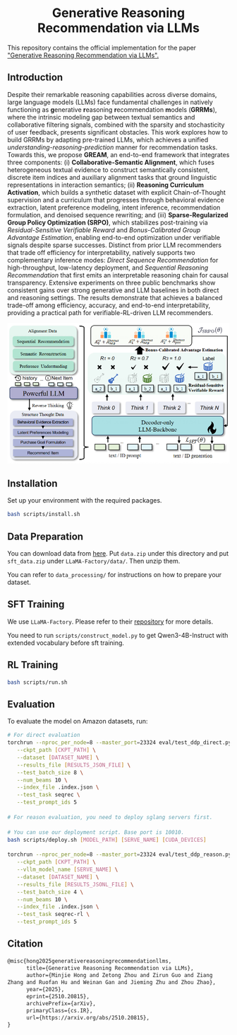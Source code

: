 <h1 align="center">Generative Reasoning Recommendation via LLMs</h1>

This repository contains the official implementation for the paper ["Generative Reasoning Recommendation via LLMs".](https://arxiv.org/pdf/2510.20815)

## Introduction

Despite their remarkable reasoning capabilities across diverse domains,
large language models (LLMs) face fundamental challenges in natively
functioning as **g**enerative **r**easoning **r**ecommendation
**m**odels (**GRRMs**), where the intrinsic modeling gap between textual
semantics and collaborative filtering signals, combined with the
sparsity and stochasticity of user feedback, presents significant
obstacles. This work explores how to build GRRMs by adapting pre-trained
LLMs, which achieves a unified *understanding-reasoning-prediction*
manner for recommendation tasks. Towards this, we propose **GREAM**, an
end-to-end framework that integrates three components: (i)
**Collaborative-Semantic Alignment**, which fuses heterogeneous textual
evidence to construct semantically consistent, discrete item indices and
auxiliary alignment tasks that ground linguistic representations in
interaction semantics; (ii) **Reasoning Curriculum Activation**, which
builds a synthetic dataset with explicit Chain-of-Thought supervision
and a curriculum that progresses through behavioral evidence extraction,
latent preference modeling, intent inference, recommendation
formulation, and denoised sequence rewriting; and (iii)
**Sparse-Regularized Group Policy Optimization (SRPO)**, which
stabilizes post-training via *Residual-Sensitive Verifiable Reward* and
*Bonus-Calibrated Group Advantage Estimation*, enabling end-to-end
optimization under verifiable signals despite sparse successes. Distinct
from prior LLM recommenders that trade off efficiency for
interpretability, natively supports two complementary inference modes:
*Direct Sequence Recommendation* for high-throughput, low-latency
deployment, and *Sequential Reasoning Recommendation* that first emits
an interpretable reasoning chain for causal transparency. Extensive
experiments on three public benchmarks show consistent gains over strong
generative and LLM baselines in both direct and reasoning settings. The
results demonstrate that achieves a balanced trade-off among efficiency,
accuracy, and end-to-end interpretability, providing a practical path
for verifiable-RL-driven LLM recommenders.

<img src="assets/framework.png" alt="framework">

## Installation

Set up your environment with the required packages.

   ```bash
   bash scripts/install.sh
   ```

## Data Preparation

You can download data from [here](https://huggingface.co/datasets/Frywind/POLM_data). Put `data.zip` under this directory and put `sft_data.zip` under `LLaMA-Factory/data/`. Then unzip them.

   You can refer to `data_processing/` for instructions on how to prepare your dataset.

## SFT Training

We use `LLaMA-Factory`. Please refer to their [repository](./LLaMA-Factory) for more details. 

You need to run `scripts/construct_model.py` to get Qwen3-4B-Instruct with extended vocabulary before sft training.

## RL Training



```bash
bash scripts/run.sh
```

## Evaluation

To evaluate the model on Amazon datasets, run:

   ```bash
   # For direct evaluation
   torchrun --nproc_per_node=8 --master_port=23324 eval/test_ddp_direct.py \
      --ckpt_path [CKPT_PATH] \
      --dataset [DATASET_NAME] \
      --results_file [RESULTS_JSON_FILE] \
      --test_batch_size 8 \
      --num_beams 10 \
      --index_file .index.json \
      --test_task seqrec \
      --test_prompt_ids 5

   # For reason evaluation, you need to deploy sglang servers first.

   # You can use our deployment script. Base port is 10010.
   bash scripts/deploy.sh [MODEL_PATH] [SERVE_NAME] [CUDA_DEVICES]

   torchrun --nproc_per_node=8 --master_port=23324 eval/test_ddp_reason.py \
      --ckpt_path [CKPT_PATH] \
      --vllm_model_name [SERVE_NAME] \
      --dataset [DATASET_NAME] \
      --results_file [RESULTS_JSONL_FILE] \
      --test_batch_size 4 \
      --num_beams 10 \
      --index_file .index.json \
      --test_task seqrec-rl \
      --test_prompt_ids 5
   ```

## Citation
```
@misc{hong2025generativereasoningrecommendationllms,
      title={Generative Reasoning Recommendation via LLMs}, 
      author={Minjie Hong and Zetong Zhou and Zirun Guo and Ziang Zhang and Ruofan Hu and Weinan Gan and Jieming Zhu and Zhou Zhao},
      year={2025},
      eprint={2510.20815},
      archivePrefix={arXiv},
      primaryClass={cs.IR},
      url={https://arxiv.org/abs/2510.20815}, 
}
```
